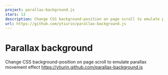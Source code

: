 ```yaml
---
project: parallax-background.js
stars: 13
description: Change CSS background-position on page scroll to emulate parallax movement effect
url: https://github.com/ytiurin/parallax-background.js
---
```


Parallax background
===================

Change CSS background-position on page scroll to emulate parallax movement effect https://ytiurin.github.com/parallax-background.js
